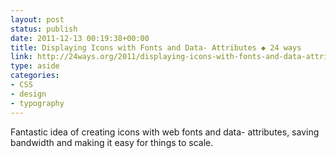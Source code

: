 ```yaml
---
layout: post
status: publish
date: 2011-12-13 00:19:38+00:00
title: Displaying Icons with Fonts and Data- Attributes ◆ 24 ways
link: http://24ways.org/2011/displaying-icons-with-fonts-and-data-attributes/
type: aside
categories:
- CSS
- design
- typography
---
```

Fantastic idea of creating icons with web fonts and data- attributes, saving bandwidth and making it easy for things to scale.